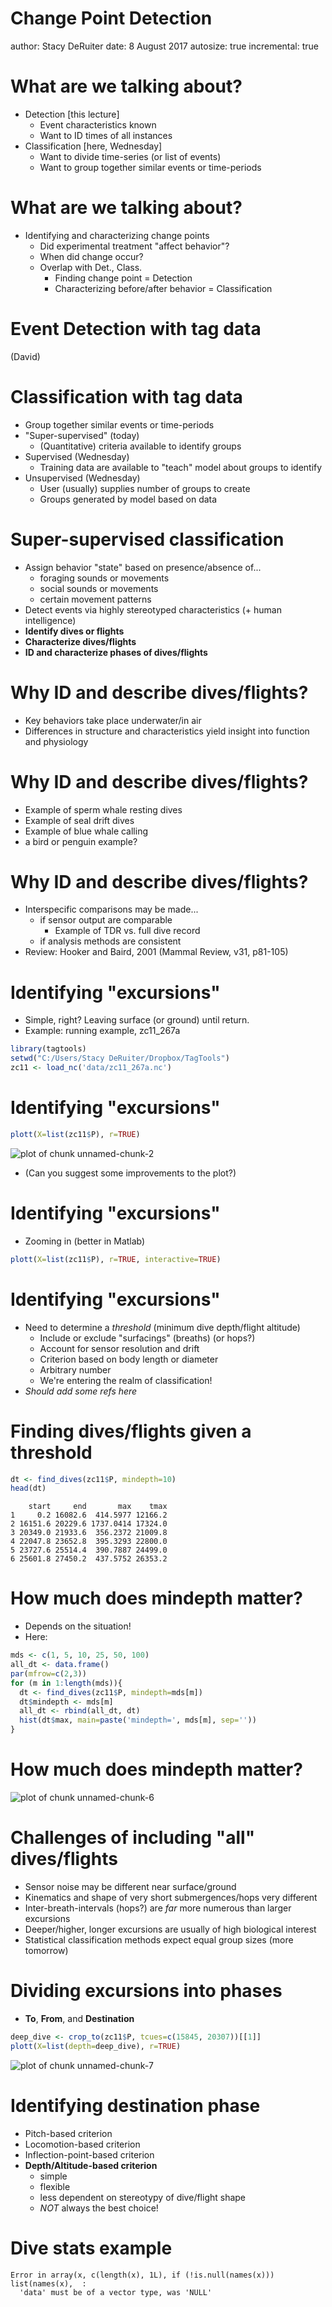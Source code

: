Change Point Detection
========================================================
author: Stacy DeRuiter
date: 8 August 2017
autosize: true
incremental: true

What are we talking about?
========================================================
- Detection [this lecture]
    - Event characteristics known
    - Want to ID times of all instances
- Classification [here, Wednesday]
    - Want to divide time-series (or list of events)
    - Want to group together similar events or time-periods

 What are we talking about?
========================================================
- Identifying and characterizing change points
    - Did experimental treatment "affect behavior"?
    - When did change occur?
    - Overlap with Det., Class.
        - Finding change point = Detection
        - Characterizing before/after behavior = Classification

 Event Detection with tag data
=======================================================
(David)

Classification with tag data
=======================================================
- Group together similar events or time-periods
- "Super-supervised" (today)
    - (Quantitative) criteria available to identify groups
- Supervised (Wednesday)
    - Training data are available to "teach" model about groups to identify
- Unsupervised (Wednesday)
    - User (usually) supplies number of groups to create
    - Groups generated by model based on data
    
Super-supervised classification
=======================================================
- Assign behavior "state" based on presence/absence of...
    - foraging sounds or movements
    - social sounds or movements
    - certain movement patterns
- Detect events via highly stereotyped characteristics (+ human intelligence)
- **Identify dives or flights**
- **Characterize dives/flights**
- **ID and characterize phases of dives/flights**

Why ID and describe dives/flights?
======================================================
- Key behaviors take place underwater/in air
- Differences in structure and characteristics yield insight into function and physiology

Why ID and describe dives/flights?
======================================================
- Example of sperm whale resting dives
- Example of seal drift dives
- Example of blue whale calling
- a bird or penguin example?

Why ID and describe dives/flights?
======================================================
- Interspecific comparisons may be made...
    - if sensor output are comparable
        - Example of TDR vs. full dive record
    - if analysis methods are consistent
- Review: Hooker and Baird, 2001 (Mammal Review, v31, p81-105)

Identifying "excursions"
======================================================
- Simple, right? Leaving surface (or ground) until return.
- Example: running example, zc11\_267a


```r
library(tagtools)
setwd("C:/Users/Stacy DeRuiter/Dropbox/TagTools")
zc11 <- load_nc('data/zc11_267a.nc')
```

Identifying "excursions"
======================================================


```r
plott(X=list(zc11$P), r=TRUE)
```

![plot of chunk unnamed-chunk-2](ChangePoints-figure/unnamed-chunk-2-1.png)

- (Can you suggest some improvements to the plot?)

Identifying "excursions"
======================================================
- Zooming in (better in Matlab)

```r
plott(X=list(zc11$P), r=TRUE, interactive=TRUE)
```


Identifying "excursions"
======================================================
- Need to determine a *threshold* (minimum dive depth/flight altitude)
    - Include or exclude "surfacings" (breaths) (or hops?)
    - Account for sensor resolution and drift
    - Criterion based on body length or diameter
    - Arbitrary number
    - We're entering the realm of classification!
- *Should add some refs here*

Finding dives/flights given a threshold
=======================================================

```r
dt <- find_dives(zc11$P, mindepth=10)
head(dt)
```

```
    start     end       max    tmax
1     0.2 16082.6  414.5977 12166.2
2 16151.6 20229.6 1737.0414 17324.0
3 20349.0 21933.6  356.2372 21009.8
4 22047.8 23652.8  395.3293 22800.0
5 23727.6 25514.4  390.7887 24499.0
6 25601.8 27450.2  437.5752 26353.2
```

How much does mindepth matter?
=======================================================
- Depends on the situation!
- Here:

```r
mds <- c(1, 5, 10, 25, 50, 100)
all_dt <- data.frame()
par(mfrow=c(2,3))
for (m in 1:length(mds)){
  dt <- find_dives(zc11$P, mindepth=mds[m])
  dt$mindepth <- mds[m]
  all_dt <- rbind(all_dt, dt)
  hist(dt$max, main=paste('mindepth=', mds[m], sep=''))
}
```

How much does mindepth matter?
=======================================================

![plot of chunk unnamed-chunk-6](ChangePoints-figure/unnamed-chunk-6-1.png)

Challenges of including "all" dives/flights
==========================================================
- Sensor noise may be different near surface/ground
- Kinematics and shape of very short submergences/hops very different
- Inter-breath-intervals (hops?) are *far* more numerous than larger excursions
- Deeper/higher, longer excursions are usually of high biological interest
- Statistical classification methods expect equal group sizes (more tomorrow)

Dividing excursions into phases
==========================================================
- **To**, **From**, and **Destination**


```r
deep_dive <- crop_to(zc11$P, tcues=c(15845, 20307))[[1]]
plott(X=list(depth=deep_dive), r=TRUE)
```

![plot of chunk unnamed-chunk-7](ChangePoints-figure/unnamed-chunk-7-1.png)

Identifying destination phase
==========================================================
- Pitch-based criterion
- Locomotion-based criterion
- Inflection-point-based criterion
- **Depth/Altitude-based criterion**
    - simple
    - flexible
    - less dependent on stereotypy of dive/flight shape
    - *NOT* always the best choice!

Dive stats example
==========================================================





```
Error in array(x, c(length(x), 1L), if (!is.null(names(x))) list(names(x),  : 
  'data' must be of a vector type, was 'NULL'
```
